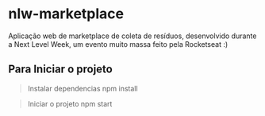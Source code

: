 # nlw-marketplace
Aplicação web de marketplace de coleta de resíduos, desenvolvido durante a Next Level Week, um evento muito massa feito pela Rocketseat :)

## Para Iniciar o projeto ##

> Instalar dependencias 
npm install

> Iniciar o projeto 
npm start
